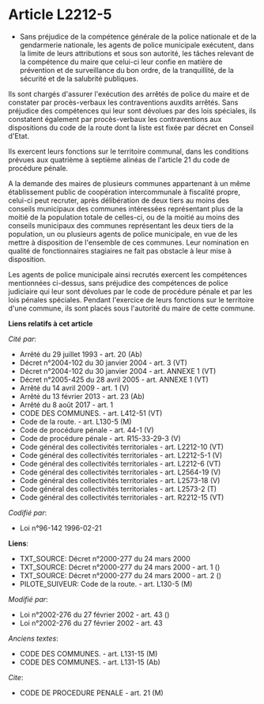 # Article L2212-5

- Sans préjudice de la compétence générale de la police nationale et de la gendarmerie nationale, les agents de police
municipale exécutent, dans la limite de leurs attributions et sous son autorité, les tâches relevant de la compétence du
maire que celui-ci leur confie en matière de prévention et de surveillance du bon ordre, de la tranquillité, de la sécurité
et de la salubrité publiques.

Ils sont chargés d'assurer l'exécution des arrêtés de police du maire et de constater par procès-verbaux les contraventions
auxdits arrêtés. Sans préjudice des compétences qui leur sont dévolues par des lois spéciales, ils constatent également par
procès-verbaux les contraventions aux dispositions du code de la route dont la liste est fixée par décret en Conseil d'Etat.

Ils exercent leurs fonctions sur le territoire communal, dans les conditions prévues aux quatrième à septième alinéas de
l'article 21 du code de procédure pénale.

A la demande des maires de plusieurs communes appartenant à un même établissement public de coopération intercommunale à
fiscalité propre, celui-ci peut recruter, après délibération de deux tiers au moins des conseils municipaux des communes
intéressées représentant plus de la moitié de la population totale de celles-ci, ou de la moitié au moins des conseils
municipaux des communes représentant les deux tiers de la population, un ou plusieurs agents de police municipale, en vue de
les mettre à disposition de l'ensemble de ces communes. Leur nomination en qualité de fonctionnaires stagiaires ne fait pas
obstacle à leur mise à disposition.

Les agents de police municipale ainsi recrutés exercent les compétences mentionnées ci-dessus, sans préjudice des compétences
de police judiciaire qui leur sont dévolues par le code de procédure pénale et par les lois pénales spéciales. Pendant
l'exercice de leurs fonctions sur le territoire d'une commune, ils sont placés sous l'autorité du maire de cette commune.

**Liens relatifs à cet article**

_Cité par_:

  - Arrêté du 29 juillet 1993 - art. 20 (Ab)
  - Décret n°2004-102 du 30 janvier 2004 - art. 3 (VT)
  - Décret n°2004-102 du 30 janvier 2004 - art. ANNEXE 1 (VT)
  - Décret n°2005-425 du 28 avril 2005 - art. ANNEXE 1 (VT)
  - Arrêté du 14 avril 2009 - art. 1 (V)
  - Arrêté du 13 février 2013 - art. 23 (Ab)
  - Arrêté du 8 août 2017 - art. 1
  - CODE DES COMMUNES. - art. L412-51 (VT)
  - Code de la route. - art. L130-5 (M)
  - Code de procédure pénale - art. 44-1 (V)
  - Code de procédure pénale - art. R15-33-29-3 (V)
  - Code général des collectivités territoriales - art. L2212-10 (VT)
  - Code général des collectivités territoriales - art. L2212-5-1 (V)
  - Code général des collectivités territoriales - art. L2212-6 (VT)
  - Code général des collectivités territoriales - art. L2564-19 (V)
  - Code général des collectivités territoriales - art. L2573-18 (V)
  - Code général des collectivités territoriales - art. L2573-2 (T)
  - Code général des collectivités territoriales - art. R2212-15 (VT)

_Codifié par_:

  - Loi n°96-142 1996-02-21

**Liens**:

  - TXT_SOURCE: Décret n°2000-277 du 24 mars 2000
  - TXT_SOURCE: Décret n°2000-277 du 24 mars 2000 - art. 1 ()
  - TXT_SOURCE: Décret n°2000-277 du 24 mars 2000 - art. 2 ()
  - PILOTE_SUIVEUR: Code de la route. - art. L130-5 (M)

_Modifié par_:

  - Loi n°2002-276 du 27 février 2002 - art. 43 ()
  - Loi n°2002-276 du 27 février 2002 - art. 43

_Anciens textes_:

  - CODE DES COMMUNES. - art. L131-15 (M)
  - CODE DES COMMUNES. - art. L131-15 (Ab)

_Cite_:

  - CODE DE PROCEDURE PENALE - art. 21 (M)
